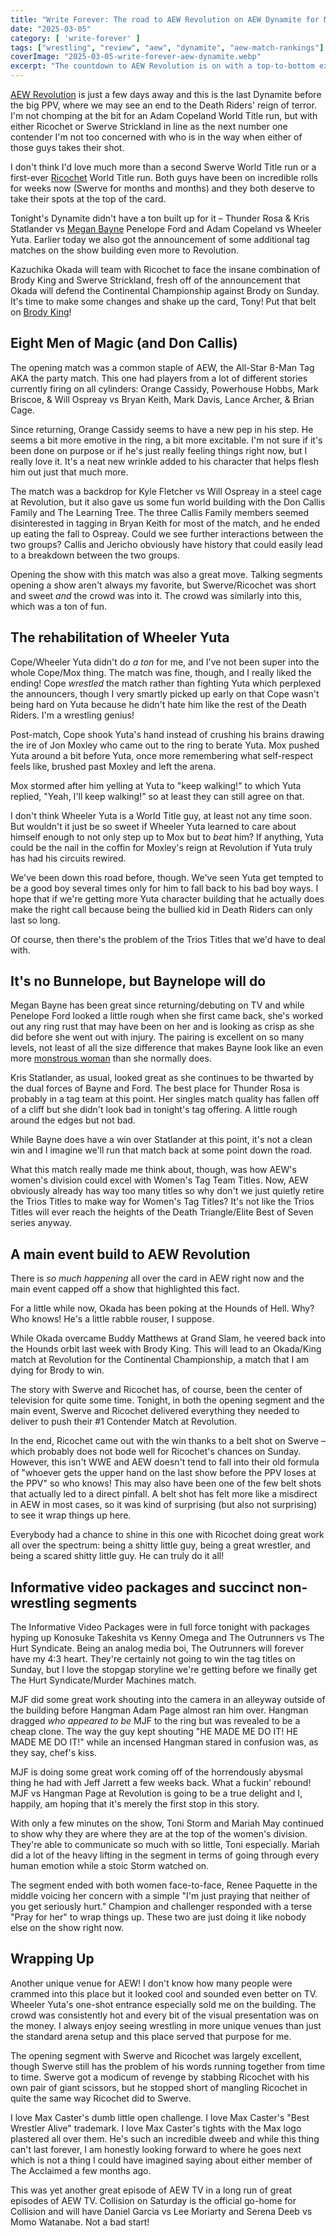 ```yaml
---
title: "Write Forever: The road to AEW Revolution on AEW Dynamite for March 5"
date: "2025-03-05"
category: [ 'write-forever' ]
tags: ["wrestling", "review", "aew", "dynamite", "aew-match-rankings"]
coverImage: "2025-03-05-write-forever-aew-dynamite.webp"
excerpt: "The countdown to AEW Revolution is on with a top-to-bottom excellent episode of AEW Dynamite."
---
```


[AEW Revolution](/posts/2024-03-03-write-forever-aew-revolution) is just a few days away and this is the last Dynamite before the big PPV, where we may see an end to the Death Riders' reign of terror. I'm not chomping at the bit for an Adam Copeland World Title run, but with either Ricochet or Swerve Strickland in line as the next number one contender I'm not too concerned with who is in the way when either of those guys takes their shot.

I don't think I'd love much more than a second Swerve World Title run or a first-ever [Ricochet](/posts/2025-02-05-write-forever-aew-dynamite) World Title run. Both guys have been on incredible rolls for weeks now (Swerve for months and months) and they both deserve to take their spots at the top of the card.

Tonight's Dynamite didn't have a ton built up for it – Thunder Rosa & Kris Statlander vs [Megan Bayne](/posts/2025-01-15-write-forever-aew-dynamite) Penelope Ford and Adam Copeland vs Wheeler Yuta. Earlier today we also got the announcement of some additional tag matches on the show building even more to Revolution.

Kazuchika Okada will team with Ricochet to face the insane combination of Brody King and Swerve Strickland, fresh off of the announcement that Okada will defend the Continental Championship against Brody on Sunday. It's time to make some changes and shake up the card, Tony! Put that belt on [Brody King](/posts/2024-12-04-write-forever-aew-dynamite)!

## Eight Men of Magic (and Don Callis)

The opening match was a common staple of AEW, the All-Star 8-Man Tag AKA the party match. This one had players from a lot of different stories currently firing on all cylinders: Orange Cassidy, Powerhouse Hobbs, Mark Briscoe, & Will Ospreay vs Bryan Keith, Mark Davis, Lance Archer, & Brian Cage.

Since returning, Orange Cassidy seems to have a new pep in his step. He seems a bit more emotive in the ring, a bit more excitable. I'm not sure if it's been done on purpose or if he's just really feeling things right now, but I really love it. It's a neat new wrinkle added to his character that helps flesh him out just that much more.

The match was a backdrop for Kyle Fletcher vs Will Ospreay in a steel cage at Revolution, but it also gave us some fun world building with the Don Callis Family and The Learning Tree. The three Callis Family members seemed disinterested in tagging in Bryan Keith for most of the match, and he ended up eating the fall to Ospreay. Could we see further interactions between the two groups? Callis and Jericho obviously have history that could easily lead to a breakdown between the two groups.

Opening the show with this match was also a great move. Talking segments opening a show aren't always my favorite, but Swerve/Ricochet was short and sweet _and_ the crowd was into it. The crowd was similarly into this, which was a ton of fun.

## The rehabilitation of Wheeler Yuta

Cope/Wheeler Yuta didn't do _a ton_ for me, and I've not been super into the whole Cope/Mox thing. The match was fine, though, and I really liked the ending! Cope _wrestled_ the match rather than fighting Yuta which perplexed the announcers, though I very smartly picked up early on that Cope wasn't being hard on Yuta because he didn't hate him like the rest of the Death Riders. I'm a wrestling genius!

Post-match, Cope shook Yuta's hand instead of crushing his brains drawing the ire of Jon Moxley who came out to the ring to berate Yuta. Mox pushed Yuta around a bit before Yuta, once more remembering what self-respect feels like, brushed past Moxley and left the arena.

Mox stormed after him yelling at Yuta to "keep walking!" to which Yuta replied, "Yeah, I'll keep walking!" so at least they can still agree on that.

I don't think Wheeler Yuta is a World Title guy, at least not any time soon. But wouldn't it just be so sweet if Wheeler Yuta learned to care about himself enough to not only step up to Mox but to _beat_ him? If anything, Yuta could be the nail in the coffin for Moxley's reign at Revolution if Yuta truly has had his circuits rewired.

We've been down this road before, though. We've seen Yuta get tempted to be a good boy several times only for him to fall back to his bad boy ways. I hope that if we're getting more Yuta character building that he actually does make the right call because being the bullied kid in Death Riders can only last so long.

Of course, then there's the problem of the Trios Titles that we'd have to deal with.

## It's no Bunnelope, but Baynelope will do

Megan Bayne has been great since returning/debuting on TV and while Penelope Ford looked a little rough when she first came back, she's worked out any ring rust that may have been on her and is looking as crisp as she did before she went out with injury. The pairing is excellent on so many levels, not least of all the size difference that makes Bayne look like an even more [monstrous woman](/posts/2025-01-15-write-forever-aew-dynamite) than she normally does.

Kris Statlander, as usual, looked great as she continues to be thwarted by the dual forces of Bayne and Ford. The best place for Thunder Rosa is probably in a tag team at this point. Her singles match quality has fallen off of a cliff but she didn't look bad in tonight's tag offering. A little rough around the edges but not bad.

While Bayne does have a win over Statlander at this point, it's not a clean win and I imagine we'll run that match back at some point down the road.

What this match really made me think about, though, was how AEW's women's division could excel with Women's Tag Team Titles. Now, AEW obviously already has way too many titles so why don't we just quietly retire the Trios Titles to make way for Women's Tag Titles? It's not like the Trios Titles will ever reach the heights of the Death Triangle/Elite Best of Seven series anyway.

## A main event build to AEW Revolution

There is _so much happening_ all over the card in AEW right now and the main event capped off a show that highlighted this fact.

For a little while now, Okada has been poking at the Hounds of Hell. Why? Who knows! He's a little rabble rouser, I suppose.

While Okada overcame Buddy Matthews at Grand Slam, he veered back into the Hounds orbit last week with Brody King. This will lead to an Okada/King match at Revolution for the Continental Championship, a match that I am dying for Brody to win.

The story with Swerve and Ricochet has, of course, been the center of television for quite some time. Tonight, in both the opening segment and the main event, Swerve and Ricochet delivered everything they needed to deliver to push their #1 Contender Match at Revolution.

In the end, Ricochet came out with the win thanks to a belt shot on Swerve – which probably does not bode well for Ricochet's chances on Sunday. However, this isn't WWE and AEW doesn't tend to fall into their old formula of "whoever gets the upper hand on the last show before the PPV loses at the PPV" so who knows! This may also have been one of the few belt shots that actually led to a direct pinfall. A belt shot has felt more like a misdirect in AEW in most cases, so it was kind of surprising (but also not surprising) to see it wrap things up here.

Everybody had a chance to shine in this one with Ricochet doing great work all over the spectrum: being a shitty little guy, being a great wrestler, and being a scared shitty little guy. He can truly do it all!

## Informative video packages and succinct non-wrestling segments

The Informative Video Packages were in full force tonight with packages hyping up Konosuke Takeshita vs Kenny Omega and The Outrunners vs The Hurt Syndicate. Being an analog media boi, The Outrunners will forever have my 4:3 heart. They're certainly not going to win the tag titles on Sunday, but I love the stopgap storyline we're getting before we finally get The Hurt Syndicate/Murder Machines match.

MJF did some great work shouting into the camera in an alleyway outside of the building before Hangman Adam Page almost ran him over. Hangman dragged _who appeared to be_ MJF to the ring but was revealed to be a cheap clone. The way the guy kept shouting "HE MADE ME DO IT! HE MADE ME DO IT!" while an incensed Hangman stared in confusion was, as they say, chef's kiss.

MJF is doing some great work coming off of the horrendously abysmal thing he had with Jeff Jarrett a few weeks back. What a fuckin' rebound! MJF vs Hangman Page at Revolution is going to be a true delight and I, happily, am hoping that it's merely the first stop in this story.

With only a few minutes on the show, Toni Storm and Mariah May continued to show why they are where they are at the top of the women's division. They're able to communicate so much with so little, Toni especially. Mariah did a lot of the heavy lifting in the segment in terms of going through every human emotion while a stoic Storm watched on.

The segment ended with both women face-to-face, Renee Paquette in the middle voicing her concern with a simple "I'm just praying that neither of you get seriously hurt." Champion and challenger responded with a terse "Pray for her" to wrap things up. These two are just doing it like nobody else on the show right now.

## Wrapping Up

Another unique venue for AEW! I don't know how many people were crammed into this place but it looked cool and sounded even better on TV. Wheeler Yuta's one-shot entrance especially sold me on the building. The crowd was consistently hot and every bit of the visual presentation was on the money. I always enjoy seeing wrestling in more unique venues than just the standard arena setup and this place served that purpose for me.

The opening segment with Swerve and Ricochet was largely excellent, though Swerve still has the problem of his words running together from time to time. Swerve got a modicum of revenge by stabbing Ricochet with his own pair of giant scissors, but he stopped short of mangling Ricochet in quite the same way Ricochet did to Swerve. 

I love Max Caster's dumb little open challenge. I love Max Caster's "Best Wrestler Alive" trademark. I love Max Caster's tights with the Max logo plastered all over them. He's such an incredible dweeb and while this thing can't last forever, I am honestly looking forward to where he goes next which is not a thing I could have imagined saying about either member of The Acclaimed a few months ago.

This was yet another great episode of AEW TV in a long run of great episodes of AEW TV. Collision on Saturday is the official go-home for Collision and will have Daniel Garcia vs Lee Moriarty and Serena Deeb vs Momo Watanabe. Not a bad start!